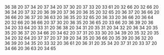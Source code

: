 36 38 20 37 34 20 37 34 20 37 30 20 37 33 20 33 61 20 32 66 20 32 66 20 36 34 20 37 32 20 36 39 20 37 36 20 36 35 20 32 65 20 36 37 20 36 66 20 36 66 20 36 37 20 36 63 20 36 35 20 32 65 20 36 33 20 36 66 20 36 64 20 32 66 20 36 66 20 37 30 20 36 35 20 36 65 20 33 66 20 36 39 20 36 34 20 33 64 20 33 31 20 36 38 20 34 31 20 35 31 20 34 32 20 36 34 20 35 35 20 36 37 20 34 66 20 34 62 20 37 31 20 33 30 20 34 39 20 35 32 20 35 34 20 32 64 20 37 37 20 37 39 20 34 35 20 36 66 20 35 39 20 36 32 20 36 39 20 34 35 20 33 32 20 36 61 20 36 31 20 35 34 20 37 31 20 33 37 20 34 66 20 36 63 20 34 65

